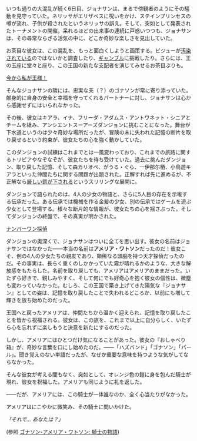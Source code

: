 <!-- title: アメリア・ワトソン -->
<!-- status: 生存 -->

いつも通りの大混乱が続く6日目、ジョナサンは、まるで傍観者のようにその騒動を見守っていた。ネリッサがエリザベスに呪いをかけ、ステインプリンセスの噂が流れ、子供が殺されたというネリッサの訴え。そして、突如として発表されたトーナメントの開催。呆れるほどの出来事の連続に戸惑いつつも、ジョナサンは、その尋常ならざる活気の中に、どこか奇妙な楽しさを見出していた。

お茶目な彼女は、この混乱を、もっと面白くしようと画策する。ビジューが[汚染されている](https://www.youtube.com/live/i7g-HJMq_Z_E?feature=shared&t=1496)のではないかと調査したり、[ギャンブル](https://www.youtube.com/live/i7g-HJMq_Z_E?feature=shared&t=2378)に挑戦したり。さらには、王の玉座に堂々と座り、この王国の新たな支配者を演じてみせるお茶目ぶりも。

[今から私が王様！](#embed:https://www.youtube.com/live/i7g-HJMq_Z_E?feature=shared&t=3303)

そんなジョナサンの隣には、忠実な夫（？）のゴナソンが常に寄り添っていた。献身的に自身の安全と幸福を守ってくれるパートナーに対し、ジョナサンは心から感謝せずにはいられなかった。

その後、彼女はキアラ、イナ、フリーダ・アダムス・アントワネット・シニアとチームを組み、アンシエントスーアーズダンジョンに挑むことになった。舞台が下水道というのは少々奇妙な場所だったが、冒険の末に失われた記憶の断片を取り戻せるという約束が、彼女たちの心を強く動かしていた。

このダンジョンの試練はこれまでとは一風変わっており、これまでの旅路に関するトリビアやなぞなぞが、彼女たちを待ち受けていた。過去に挑んだダンジョン、取り戻した記憶、そして森カリオペ、がうる・ぐら、一伊那尓栖、小鳥遊キアラといった仲間たちに関する問題が出題された。正解すれば先に進めるが、不正解なら[厳しい罰が下される](https://www.youtube.com/live/i7g-HJMq_Z_E?feature=shared&t=4148)というスリリングな展開に。

ダンジョンで語られたのは、4人の少女の物語と、さらに5人目の存在を示唆する伝承だった。ある伝承では機械を作る金髪の少女、別の伝承ではゲームを遊ぶ少女として登場する。様々な断片的な情報が、彼女たちの心を揺さぶった。そしてダンジョンの終盤で、その真実が明かされた。

[ナンバーワン探偵](#embed:https://www.youtube.com/live/i7g-HJMq_Z_E?feature=shared&t=5409)

ダンジョンの奥深くで、ジョナサンはついに全てを思い出す。彼女の名前はジョナサンではなかった――本当の名前は**アメリア・ワトソン**だったのだ！彼女こそ、例の4人の少女たちの親友であり、類稀なる頭脳を持つ天才探偵だったのだ。その事実は、長らく重くのしかかっていた霧が晴れるかのような、大きな解放感をもたらした。名前を取り戻しても、アメリアはアメリアのままだった。いたずら好きで、親しみやすく、そして何にでも好奇心を抱く彼女の個性は、微塵も変わっていなかった。むしろ、この王国で築き上げてきた陽気な『ジョナサン』としての姿は、記憶を取り戻したことで失われるどころか、以前にも増して輝きを放ち始めたのだった。

王国へと戻ったアメリアは、仲間たちから温かく迎えられ、記憶を取り戻したことを皆から祝福される。彼女は、この旅を、これまで以上に自分らしく、いたずら心を忘れずに楽しもうと決意を新たにするのだった。

しかし、アメリアにはひとつだけ気になることがあった。彼女の『おしゃべり箱』が、奇妙な言葉を口にし始めたのだ。――「ハズバンド」「ゴナソン」「パール」。聞き覚えのない単語だったが、なぜか重要な意味を持つような気がしてならなかった。

そんな彼女が考える間もなく、突如として、オレンジ色の鎧に身を包んだ騎士が現れ、彼女を祝福した。アメリアも同じように礼を返した。

――だが、アメリアには、この騎士が一体誰なのか、全く心当たりがなかった。

アメリアはにこやかに微笑み、その騎士に問いかけた。

_「それで… あなたは？」_

(参照 [ゴナソン-アメリア・ワトソン: 騎士の物語](#edge:gigi-ame))
